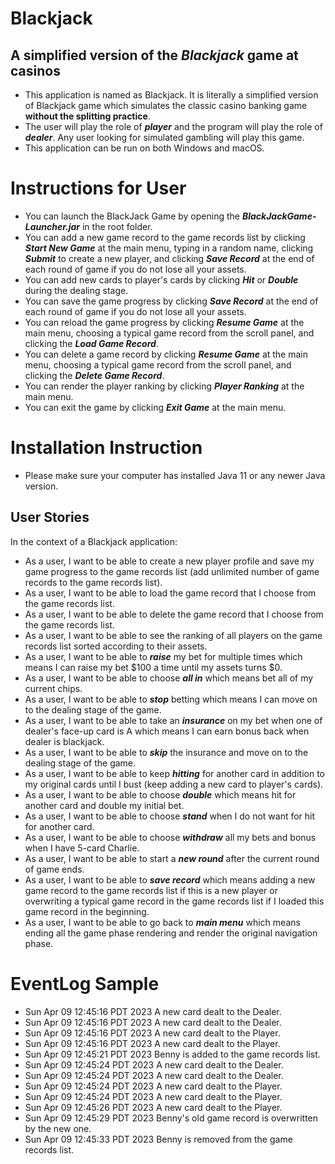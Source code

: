 # Blackjack
## A simplified version of the *Blackjack* game at casinos
- This application is named as Blackjack. It is literally a simplified version of Blackjack game which simulates
the classic casino banking game **without the splitting practice**. 
- The user will play the role of ***player*** and the program will play the role of ***dealer***. Any user looking for simulated gambling will play this game.
- This application can be run on both Windows and macOS.

# Instructions for User
- You can launch the BlackJack Game by opening the ***BlackJackGame-Launcher.jar*** in the root folder.
- You can add a new game record to the game records list by clicking ***Start New Game*** at the main menu, typing in a random name, clicking ***Submit*** to create a new player, and clicking ***Save Record*** at the end of each round of game if you do not lose all your assets.
- You can add new cards to player's cards by clicking ***Hit*** or ***Double*** during the dealing stage.
- You can save the game progress by clicking ***Save Record*** at the end of each round of game if you do not lose all your assets.
- You can reload the game progress by clicking ***Resume Game*** at the main menu, choosing a typical game record from the scroll panel, and clicking the ***Load Game Record***.
- You can delete a game record by clicking ***Resume Game*** at the main menu, choosing a typical game record from the scroll panel, and clicking the ***Delete Game Record***.
- You can render the player ranking by clicking ***Player Ranking*** at the main menu.
- You can exit the game by clicking ***Exit Game*** at the main menu.

# Installation Instruction
- Please make sure your computer has installed Java 11 or any newer Java version.

## User Stories
In the context of a Blackjack application:
- As a user, I want to be able to create a new player profile and save my game progress to the game records list (add unlimited number of game records to the game records list).
- As a user, I want to be able to load the game record that I choose from the game records list.
- As a user, I want to be able to delete the game record that I choose from the game records list.
- As a user, I want to be able to see the ranking of all players on the game records list sorted according to their assets.
- As a user, I want to be able to ***raise*** my bet for multiple times which means I can raise my bet $100 a time until my assets turns $0.
- As a user, I want to be able to choose ***all in*** which means bet all of my current chips.
- As a user, I want to be able to ***stop*** betting which means I can move on to the dealing stage of the game.
- As a user, I want to be able to take an ***insurance*** on my bet when one of dealer's face-up card is A which means I can earn bonus back when dealer is blackjack.
- As a user, I want to be able to ***skip*** the insurance and move on to the dealing stage of the game.
- As a user, I want to be able to keep ***hitting*** for another card in addition to my original cards until I bust (keep adding a new card to player's cards).
- As a user, I want to be able to choose ***double*** which means hit for another card and double my initial bet.
- As a user, I want to be able to choose ***stand*** when I do not want for hit for another card.
- As a user, I want to be able to choose ***withdraw*** all my bets and bonus when I have 5-card Charlie.
- As a user, I want to be able to start a ***new round*** after the current round of game ends.
- As a user, I want to be able to ***save record*** which means adding a new game record to the game records list if this is a new player or overwriting a typical game record in the game records list if I loaded this game record in the beginning.
- As a user, I want to be able to go back to ***main menu*** which means ending all the game phase rendering and render the original navigation phase.

# EventLog Sample
- Sun Apr 09 12:45:16 PDT 2023 A new card dealt to the Dealer.
- Sun Apr 09 12:45:16 PDT 2023 A new card dealt to the Dealer.
- Sun Apr 09 12:45:16 PDT 2023 A new card dealt to the Player.
- Sun Apr 09 12:45:16 PDT 2023 A new card dealt to the Player.
- Sun Apr 09 12:45:21 PDT 2023 Benny is added to the game records list.
- Sun Apr 09 12:45:24 PDT 2023 A new card dealt to the Dealer.
- Sun Apr 09 12:45:24 PDT 2023 A new card dealt to the Dealer.
- Sun Apr 09 12:45:24 PDT 2023 A new card dealt to the Player.
- Sun Apr 09 12:45:24 PDT 2023 A new card dealt to the Player.
- Sun Apr 09 12:45:26 PDT 2023 A new card dealt to the Player.
- Sun Apr 09 12:45:29 PDT 2023 Benny's old game record is overwritten by the new one.
- Sun Apr 09 12:45:33 PDT 2023 Benny is removed from the game records list.
